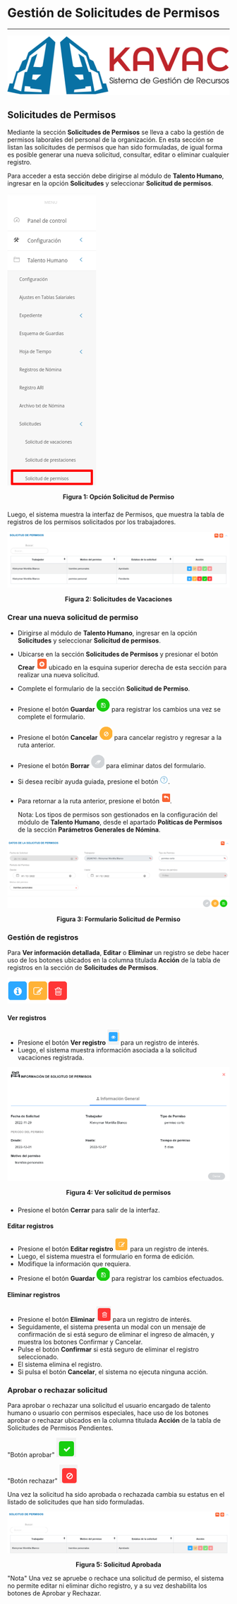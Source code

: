 # Gestión de Solicitudes de Permisos 
************************************

![Screenshoot](../img/logokavac.png#imagen)

## Solicitudes de Permisos

Mediante la sección **Solicitudes de Permisos** se lleva a cabo la gestión de permisos laborales del personal de la organización. En esta sección se listan las solicitudes de permisos que han sido formuladas, de igual forma es posible generar una nueva solicitud, consultar, editar o eliminar cualquier registro. 

Para acceder a esta sección debe dirigirse al módulo de **Talento Humano**, ingresar en la opción **Solicitudes** y seleccionar **Solicitud de permisos**.

![Screenshot](../img/permisos.png)<div style="text-align: center;font-weight: bold">Figura 1: Opción Solicitud de Permiso</div>
###

Luego, el sistema muestra la interfaz de Permisos, que muestra la tabla de registros de los permisos solicitados por los trabajadores.

![Screenshot](../img/sol_permisos.png)<div style="text-align: center;font-weight: bold">Figura 2: Solicitudes de Vacaciones</div>


### Crear una nueva solicitud de permiso

-   Dirigirse al módulo de **Talento Humano**, ingresar en la opción **Solicitudes** y seleccionar **Solicitud de permisos**.
-   Ubicarse en la sección **Solicitudes de Permisos** y presionar el botón **Crear** ![Screenshot](../img/create.png#imagen) ubicado en la esquina superior derecha de esta sección para realizar una nueva solicitud.
-   Complete el formulario de la sección **Solicitud de Permiso**.
-   Presione el botón **Guardar** ![Screenshot](../img/save.png#imagen) para registrar los cambios una vez se complete el formulario.
-   Presione el botón **Cancelar**  ![Screenshot](../img/cancel.png) para cancelar registro y regresar a la ruta anterior.
-   Presione el botón **Borrar** ![Screenshot](../img/clean.png) para eliminar datos del formulario.
-   Si desea recibir ayuda guiada, presione el botón ![Screenshot](../img/help.png).
-   Para retornar a la ruta anterior, presione el botón ![Screenshot](../img/back.png).


    Nota: Los tipos de permisos son gestionados  en la configuración del módulo de **Talento Humano**, desde el apartado **Políticas de Permisos** de la sección **Parámetros Generales de Nómina**.


![Screenshot](../img/image62.png)<div style="text-align: center;font-weight: bold">Figura 3: Formulario Solicitud de Permiso</div>


### Gestión de registros

Para **Ver información detallada**, **Editar** o **Eliminar** un registro se debe hacer uso de los botones ubicados en la columna titulada **Acción** de la tabla de registros en la sección de **Solicitudes de Permisos**.

![Screenshot](../img/manage.png)


#### Ver registros

- Presione el botón **Ver registro** ![Screenshot](../img/see.png) para un registro de interés.
- Luego, el sistema muestra información asociada a la solicitud vacaciones registrada.

![Screenshot](../img/ver_permisos.png)<div style="text-align: center;font-weight: bold">Figura 4: Ver solicitud de permisos</div>
###
- Presione el botón **Cerrar** para salir de la interfaz.

#### Editar registros

- Presione el botón **Editar registro** ![Screenshot](../img/edit.png) para un registro de interés.
- Luego, el sistema muestra el formulario en forma de edición.
- Modifique la información que requiera.
- Presione el botón **Guardar**  ![Screenshot](../img/save_1.png) para registrar los cambios efectuados.


#### Eliminar registros

- Presione el botón **Eliminar** ![Screenshot](../img/delete.png)  para un registro de interés.
- Seguidamente, el sistema presenta un modal con un mensaje de confirmación de si está seguro de eliminar el ingreso de almacén, y muestra los botones Confirmar y Cancelar.
- Pulse el botón **Confirmar** si está seguro de eliminar el registro seleccionado.
- El sistema elimina el registro.
- Si pulsa el botón **Cancelar**, el sistema no ejecuta ninguna acción. 


### Aprobar o rechazar solicitud

Para aprobar o rechazar una solicitud el usuario encargado de talento humano o usuario con permisos especiales, hace uso de los botones aprobar o rechazar ubicados en la columna titulada **Acción** de la tabla de Solicitudes de Permisos Pendientes.

"Botón aprobar"
    ![Screenshot](../img/approve.png)

"Botón rechazar"
    ![Screenshot](../img/deny.png)

Una vez la solicitud ha sido aprobada o rechazada cambia su estatus en el listado de solicitudes que han sido formuladas.
    
![Screenshot](../img/image65.png)<div style="text-align: center;font-weight: bold">Figura 5: Solicitud Aprobada</div>


"Nota"
    Una vez se apruebe o rechace una solicitud de permiso, el sistema no permite editar ni eliminar dicho registro, y a su vez deshabilita los botones de Aprobar y Rechazar.
